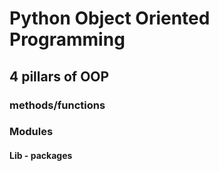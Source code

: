 
# Python Object Oriented Programming
## 4 pillars of OOP
### methods/functions

### Modules
#### Lib - packages

